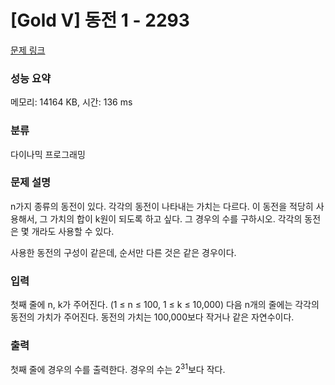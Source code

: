 # [Gold V] 동전 1 - 2293 

[문제 링크](https://www.acmicpc.net/problem/2293) 

### 성능 요약

메모리: 14164 KB, 시간: 136 ms

### 분류

다이나믹 프로그래밍

### 문제 설명

<p style="user-select: auto;">n가지 종류의 동전이 있다. 각각의 동전이 나타내는 가치는 다르다. 이 동전을 적당히 사용해서, 그 가치의 합이 k원이 되도록 하고 싶다. 그 경우의 수를 구하시오. 각각의 동전은 몇 개라도 사용할 수 있다.</p>

<p style="user-select: auto;">사용한 동전의 구성이 같은데, 순서만 다른 것은 같은 경우이다.</p>

### 입력 

 <p style="user-select: auto;">첫째 줄에 n, k가 주어진다. (1 ≤ n ≤ 100, 1 ≤ k ≤ 10,000) 다음 n개의 줄에는 각각의 동전의 가치가 주어진다. 동전의 가치는 100,000보다 작거나 같은 자연수이다.</p>

### 출력 

 <p style="user-select: auto;">첫째 줄에 경우의 수를 출력한다. 경우의 수는 2<sup style="user-select: auto;">31</sup>보다 작다.</p>

